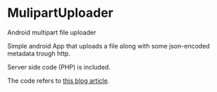 # MulipartUploader
Android multipart file uploader

Simple android App that uploads a file along with some json-encoded metadata trough http.

Server side code (PHP) is included.

The code refers to [this blog article](gioruffa.eu/blog/android-multipart-file-upload-with-json-metadata/).
